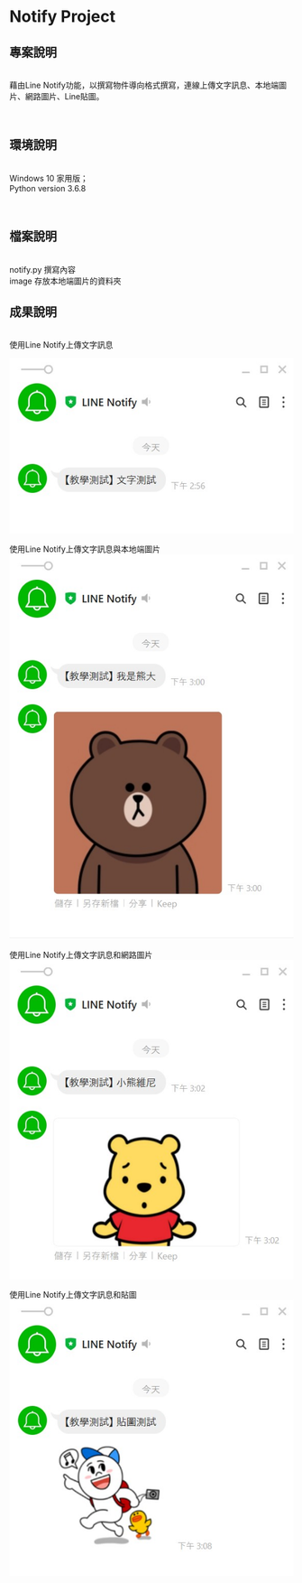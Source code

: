 # **Notify Project**

## **專案說明**
<br>藉由Line Notify功能，以撰寫物件導向格式撰寫，連線上傳文字訊息、本地端圖片、網路圖片、Line貼圖。

</br>

## **環境說明**
<br>Windows 10 家用版；
<br>Python version 3.6.8

</br>

## **檔案說明**
<br>notify.py 撰寫內容
<br>image 存放本地端圖片的資料夾
</br>

## **成果說明**
<br>使用Line Notify上傳文字訊息

![文字測試](./readmeimg/text_test.jpg)

使用Line Notify上傳文字訊息與本地端圖片
![文字測試](./readmeimg/local_image_test.jpg)

使用Line Notify上傳文字訊息和網路圖片
![文字測試](./readmeimg/image_test.jpg)

使用Line Notify上傳文字訊息和貼圖
![文字測試](./readmeimg/sticker_test.jpg)

